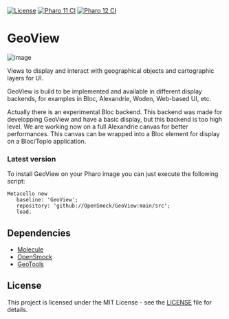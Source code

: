 [![License](https://img.shields.io/github/license/OpenSmock/GeoView.svg)](./LICENSE)
[![Pharo 11 CI](https://github.com/OpenSmock/GeoView/actions/workflows/Pharo11CI.yml/badge.svg)](https://github.com/OpenSmock/GeoView/actions/workflows/Pharo11CI.yml)
[![Pharo 12 CI](https://github.com/OpenSmock/GeoView/actions/workflows/Pharo12CI.yml/badge.svg)](https://github.com/OpenSmock/GeoView/actions/workflows/Pharo12CI.yml)

# GeoView

![image](https://github.com/user-attachments/assets/81bdfd1b-23ce-46d4-bbf1-670f5142cfc8)

Views to display and interact with geographical objects and cartographic layers for UI.

GeoView is build to be implemented and available in different display backends, for examples in Bloc, Alexandrie, Woden, Web-based UI, etc.

Actually there is an experimental Bloc backend. 
This backend was made for developping GeoView and have a basic display, but this backend is too high level. 
We are working now on a full Alexandrie canvas for better performances. 
This canvas can be wrapped into a Bloc element for display on a Bloc/Toplo application.

### Latest version

To install GeoView on your Pharo image you can just execute the following script:

```smalltalk
Metacello new
   baseline: 'GeoView';
   repository: 'github://OpenSmock/GeoView:main/src';
   load.
```

## Dependencies

- [Molecule](https://github.com/OpenSmock/Molecule)
- [OpenSmock](https://github.com/OpenSmock/OpenSmock)
- [GeoTools](https://github.com/OpenSmock/GeoTools)

## License

This project is licensed under the MIT License - see the [LICENSE](LICENSE) file for details.
